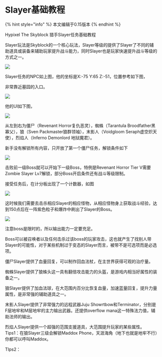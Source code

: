 # Slayer基础教程

{% hint style="info" %}
本文编辑于0.15版本
{% endhint %}

Hypixel The Skyblock 猎手Slayer任务基础教程

Slayer玩法是Skyblock的一个核心玩法，Slayer等级的提供了Slayer了不同的辅助道具或装备来辅助玩家提升战斗能力，同时Slayer也是玩家快速提升战斗等级的方式之一。

![](<../.gitbook/assets/0 (3) (1)>)

Slayer任务的NPC如上图，他的坐标是X:-75 Y:65 Z:-51，位置参考如下图，

非常靠近墓园的入口。

![](<../.gitbook/assets/1 (1)>)

他的UI如下图，

![](<../.gitbook/assets/2 (1)>)

从左到右为僵尸（Revenant Horror复仇恶灵），蜘蛛（Tarantula Broodfather黑寡父），狼（Sven Packmaster狼群领袖），末影人（Voidgloom Seraph虚空炽天使），烈焰人（Inferno Demonlord 地狱魔君）。

新手没有解锁所有内容，只开放了第一个僵尸任务，解锁条件如下

![](<../.gitbook/assets/3 (2) (1)>)

击败前一级Boss就可以开始下一级Boss，特例是Revenant Horror Tier V需要Zombie Slayer Lv7解锁，部分Boss开启条件还有战斗等级限制。

接受任务后，在计分板出现了一个计数器，如图

![](<../.gitbook/assets/4 (2)>)

这时候我们需要去击杀相应Slayer的相应怪物，从相应怪物身上获取战斗经验，达到150点后在一阵紫色粒子和爆炸中刷出了Slayer的Boss。

![](<../.gitbook/assets/5 (1) (1)>)

注意boss是限时的，所以输出能力一定要充足。

Boss可以被召唤者以及任何击杀过该boss的玩家攻击，这也就产生了找别人带Slayer的可能性，对于某些机制过于变态的Slayer而言，被带不是可选项而是必选项。

僵尸Slayer提供了血量回复，可以制作回血法杖，在主世界获得可观的治疗量。

蜘蛛Slayer提供了狼蛛头这一具有翻倍攻击能力的头盔，是游戏内相当好属性的装备之一。

狼Slayer提供了加血法球，在大范围内百分比恢复血量，加速蓝量回复，提升力量属性，是非常强的辅助道具之一。

末影人Slayer提供了非常强力的远程武器Juju Showrtbow和Terminator，分别是F层地牢和M层地牢的主力输出武器。还提供overflow mana这一特殊法力值，辅助法师的输出。

烈焰人Slayer提供一个超强的范围支援道具，大范围提升玩家的某些属性。\
Tips1：在狼Slayer三级会解锁Maddox Phone，天涯海角（地下也就是地牢不行）你都可以呼叫Maddox。

TIps2：
